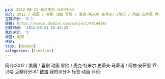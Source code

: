 ```yaml
---
pid: 2012-08-21-看过电影-冰川时代4
简介: 2012 / 美国 / 喜剧 动画 冒险 / 麦克·特米尔 史蒂夫·马蒂诺 / 阿兹·安萨里 乔·贝哈
豆瓣评分: '8.1'
链接: https://movie.douban.com/subject/4914468/
创建时间: '2012-08-21 22:45:25'
我的评分: '5'
标签: 动画
评论:
tags: [douban]
categories: [timeline]
---
```

简介:2012 / 美国 / 喜剧 动画 冒险 / 麦克·特米尔 史蒂夫·马蒂诺 / 阿兹·安萨里 乔·贝哈
豆瓣评分:8.1
[链接](https://movie.douban.com/subject/4914468/)
我的评分:5
标签:动画
评论:
